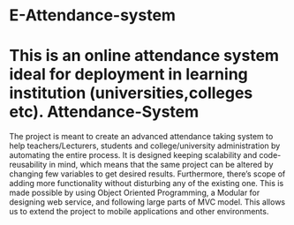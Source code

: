 # E-Attendance-system
This is an online attendance system ideal for deployment in learning institution (universities,colleges etc).
Attendance-System
=================

The project is meant to create an advanced attendance taking system to help teachers/Lecturers, 
students and college/university administration by automating the entire process. It is designed keeping 
scalability and code- reusability in mind, which means that the same project can be altered 
by changing few variables to get desired results. Furthermore, there’s scope of adding more 
functionality without disturbing any of the existing one. This is made possible by using 
Object Oriented Programming, a Modular for designing web service, and following large 
parts of MVC model. This allows us to extend the project to mobile applications and other environments.


